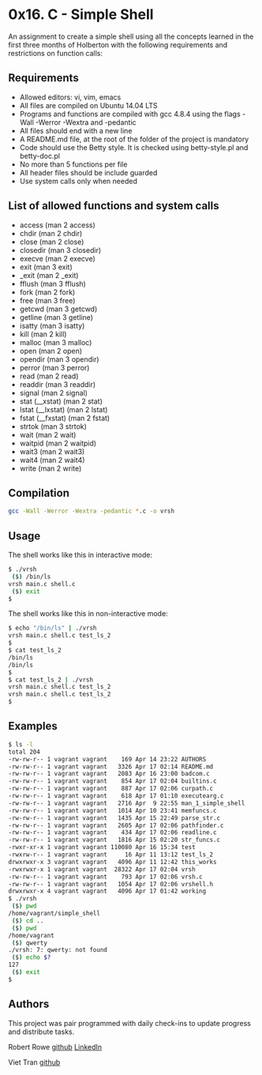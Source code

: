 #  0x16. C - Simple Shell
An assignment to create a simple shell using all the concepts learned in the first three months of Holberton with the following requirements and restrictions on function calls: 

## Requirements

* Allowed editors: vi, vim, emacs
* All files are compiled on Ubuntu 14.04 LTS
* Programs and functions are compiled with gcc 4.8.4 using the flags -Wall -Werror -Wextra and -pedantic
* All files should end with a new line
* A README.md file, at the root of the folder of the project is mandatory
* Code should use the Betty style. It is checked using betty-style.pl and betty-doc.pl
* No more than 5 functions per file
* All header files should be include guarded
* Use system calls only when needed

## List of allowed functions and system calls

* access (man 2 access)
* chdir (man 2 chdir)
* close (man 2 close)
* closedir (man 3 closedir)
* execve (man 2 execve)
* exit (man 3 exit)
* _exit (man 2 _exit)
* fflush (man 3 fflush)
* fork (man 2 fork)
* free (man 3 free)
* getcwd (man 3 getcwd)
* getline (man 3 getline)
* isatty (man 3 isatty)
* kill (man 2 kill)
* malloc (man 3 malloc)
* open (man 2 open)
* opendir (man 3 opendir)
* perror (man 3 perror)
* read (man 2 read)
* readdir (man 3 readdir)
* signal (man 2 signal)
* stat (__xstat) (man 2 stat)
* lstat (__lxstat) (man 2 lstat)
* fstat (__fxstat) (man 2 fstat)
* strtok (man 3 strtok)
* wait (man 2 wait)
* waitpid (man 2 waitpid)
* wait3 (man 2 wait3)
* wait4 (man 2 wait4)
* write (man 2 write)

## Compilation

```bash
gcc -Wall -Werror -Wextra -pedantic *.c -o vrsh
```

## Usage
The shell works like this in interactive mode:

```bash
$ ./vrsh
 ($) /bin/ls
vrsh main.c shell.c
 ($) exit
$
```

The shell works like this in non-interactive mode:

```bash
$ echo "/bin/ls" | ./vrsh
vrsh main.c shell.c test_ls_2
$
$ cat test_ls_2
/bin/ls
/bin/ls
$
$ cat test_ls_2 | ./vrsh
vrsh main.c shell.c test_ls_2
vrsh main.c shell.c test_ls_2
$
```

## Examples

```bash
$ ls -l
total 204
-rw-rw-r-- 1 vagrant vagrant    169 Apr 14 23:22 AUTHORS
-rw-rw-r-- 1 vagrant vagrant   3326 Apr 17 02:14 README.md
-rw-rw-r-- 1 vagrant vagrant   2083 Apr 16 23:00 badcom.c
-rw-rw-r-- 1 vagrant vagrant    854 Apr 17 02:04 builtins.c
-rw-rw-r-- 1 vagrant vagrant    887 Apr 17 02:06 curpath.c
-rw-rw-r-- 1 vagrant vagrant    618 Apr 17 01:10 executearg.c
-rw-rw-r-- 1 vagrant vagrant   2716 Apr  9 22:55 man_1_simple_shell
-rw-rw-r-- 1 vagrant vagrant   1014 Apr 10 23:41 memfuncs.c
-rw-rw-r-- 1 vagrant vagrant   1435 Apr 15 22:49 parse_str.c
-rw-rw-r-- 1 vagrant vagrant   2605 Apr 17 02:06 pathfinder.c
-rw-rw-r-- 1 vagrant vagrant    434 Apr 17 02:06 readline.c
-rw-rw-r-- 1 vagrant vagrant   1816 Apr 15 02:20 str_funcs.c
-rwxr-xr-x 1 vagrant vagrant 110080 Apr 16 15:34 test
-rwxrw-r-- 1 vagrant vagrant     16 Apr 11 13:12 test_ls_2
drwxrwxr-x 3 vagrant vagrant   4096 Apr 11 12:42 this_works
-rwxrwxr-x 1 vagrant vagrant  28322 Apr 17 02:04 vrsh
-rw-rw-r-- 1 vagrant vagrant    793 Apr 17 02:06 vrsh.c
-rw-rw-r-- 1 vagrant vagrant   1054 Apr 17 02:06 vrshell.h
drwxrwxr-x 4 vagrant vagrant   4096 Apr 17 01:42 working
$ ./vrsh
 ($) pwd
/home/vagrant/simple_shell
 ($) cd ..
 ($) pwd
/home/vagrant
 ($) qwerty
./vrsh: 7: qwerty: not found
 ($) echo $?
127
 ($) exit
$
```

## Authors

This project was pair programmed with daily check-ins to update progress and distribute tasks.

Robert Rowe [github](https://github.com/robertrowe1013) [LinkedIn](https://www.linkedin.com/in/robertrowe1013/)

Viet Tran [github](https://github.com/veeteeran)

